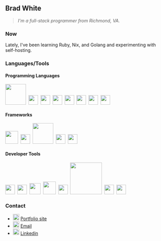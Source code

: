 ## Brad White
> *I'm a full-stack programmer from Richmond, VA.*

### Now
Lately, I've been learning Ruby, Nix, and Golang and experimenting with self-hosting.

### Languages/Tools
#### Programming Languages
<code><img width="65" height="65" src="https://api.iconify.design/logos:go.svg"></code>&nbsp;
<code><img width="30" height="30" src="https://api.iconify.design/logos-javascript.svg"></code>&nbsp;
<code><img width="30" height="30" src="https://api.iconify.design/logos-typescript-icon.svg"></code>&nbsp;
<code><img width="30" height="30" src="https://api.iconify.design/devicon:html5.svg"></code>&nbsp;
<code><img width="30" height="30" src="https://api.iconify.design/devicon:css3.svg"></code>&nbsp;
<code><img width="30" height="30" src="https://api.iconify.design/logos-ruby.svg"></code>&nbsp;
<code><img width="30" height="30" src="https://api.iconify.design/logos:postgresql.svg"></code>&nbsp;
<code><img width="30" height="30" src="https://api.iconify.design/vscode-icons:file-type-sqlite.svg"></code>&nbsp;

#### Frameworks
<code><img width="40" height="40" src="https://api.iconify.design/logos:tailwindcss-icon.svg"></code>&nbsp;
<code><img width="30" height="30" src="https://api.iconify.design/logos-unocss.svg"></code>&nbsp;
<code><img width="65" height="65" src="https://api.iconify.design/logos:rails.svg"></code>&nbsp;
<code><img width="30" height="30" src="https://api.iconify.design/logos-react.svg"></code>&nbsp;
<code><img width="30" height="30" src="https://api.iconify.design/logos:angular-icon.svg"></code>&nbsp;

#### Developer Tools
<code><img width="30" height="30" src="https://api.iconify.design/logos:git-icon.svg"></code>&nbsp;
<code><img width="30" height="30" src="https://api.iconify.design/logos:bash-icon.svg"></code>&nbsp;
<code><img width="35" height="35" src="https://api.iconify.design/logos-pnpm.svg"></code>&nbsp;
<code><img width="40" height="40" src="https://api.iconify.design/logos:docker-icon.svg"></code>&nbsp;
<code><img width="30" height="30" src="https://api.iconify.design/logos:nginx.svg"></code>&nbsp;
<code><img width="100" height="100" src="https://api.iconify.design/logos:neovim.svg"></code>&nbsp;
<code><img width="30" height="30" src="https://api.iconify.design/flat-color-icons:linux.svg"></code>&nbsp;
<code><img width="30" height="30" src="https://api.iconify.design/vscode-icons:file-type-nix.svg"></code>&nbsp;


### Contact
- <img width="20" height="20" src="https://api.iconify.design/lucide:link.svg">  [Portfolio site](https://bwht.dev)
- <img width="20" height="20" src="https://api.iconify.design/ic:baseline-email.svg">  [Email](mailto:brad@bwht.dev)
- <img width="20" height="20" src="https://api.iconify.design/logos:linkedin-icon.svg">  [Linkedin](https://linkedin.com/in/bwht)

